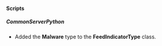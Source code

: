 
#### Scripts
##### CommonServerPython
-  Added the **Malware** type to the **FeedIndicatorType** class.
